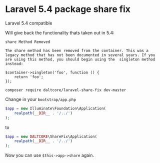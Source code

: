 # Laravel 5.4 package share fix

Laravel 5.4 compatible

Will give back the functionality thats taken out in 5.4:
```
share Method Removed

The share method has been removed from the container. This was a legacy method that has not been documented in several years. If you are using this method, you should begin using the  singleton method instead:

$container->singleton('foo', function () {
    return 'foo';
});
```

```
composer require daltcore/laravel-share-fix dev-master
```

Change in your `bootstrap/app.php`

```php
$app = new Illuminate\Foundation\Application(
    realpath(__DIR__ . '/../')
);
```
to
```php
$app = new DALTCORE\ShareFix\Application(
    realpath(__DIR__ . '/../')
);
```

Now you can use `$this->app->share` again.

